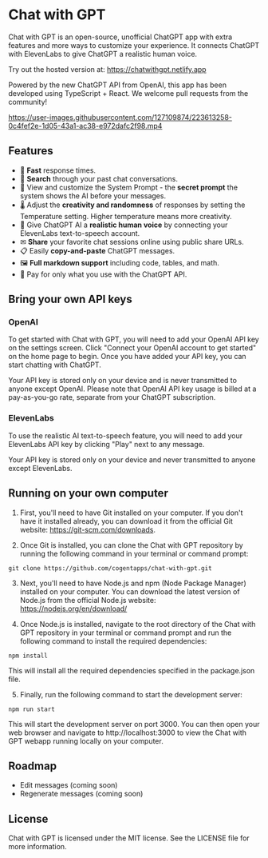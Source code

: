 # Chat with GPT

Chat with GPT is an open-source, unofficial ChatGPT app with extra features and more ways to customize your experience. It connects ChatGPT with ElevenLabs to give ChatGPT a realistic human voice.

Try out the hosted version at: https://chatwithgpt.netlify.app

Powered by the new ChatGPT API from OpenAI, this app has been developed using TypeScript + React. We welcome pull requests from the community!

https://user-images.githubusercontent.com/127109874/223613258-0c4fef2e-1d05-43a1-ac38-e972dafc2f98.mp4

## Features

- 🚀 **Fast** response times.
- 🔎 **Search** through your past chat conversations.
- 📄 View and customize the System Prompt - the **secret prompt** the system shows the AI before your messages.
- 🌡 Adjust the **creativity and randomness** of responses by setting the Temperature setting. Higher temperature means more creativity.
- 💬 Give ChatGPT AI a **realistic human voice** by connecting your ElevenLabs text-to-speech account.
- ✉ **Share** your favorite chat sessions online using public share URLs.
- 📋 Easily **copy-and-paste** ChatGPT messages.
- 🖼 **Full markdown support** including code, tables, and math.
- 🫰 Pay for only what you use with the ChatGPT API.

## Bring your own API keys

### OpenAI

To get started with Chat with GPT, you will need to add your OpenAI API key on the settings screen. Click "Connect your OpenAI account to get started" on the home page to begin. Once you have added your API key, you can start chatting with ChatGPT.

Your API key is stored only on your device and is never transmitted to anyone except OpenAI. Please note that OpenAI API key usage is billed at a pay-as-you-go rate, separate from your ChatGPT subscription.

### ElevenLabs

To use the realistic AI text-to-speech feature, you will need to add your ElevenLabs API key by clicking "Play" next to any message.

Your API key is stored only on your device and never transmitted to anyone except ElevenLabs.

## Running on your own computer

1. First, you'll need to have Git installed on your computer. If you don't have it installed already, you can download it from the official Git website: https://git-scm.com/downloads.

2. Once Git is installed, you can clone the Chat with GPT repository by running the following command in your terminal or command prompt:

```
git clone https://github.com/cogentapps/chat-with-gpt.git
```

3. Next, you'll need to have Node.js and npm (Node Package Manager) installed on your computer. You can download the latest version of Node.js from the official Node.js website: https://nodejs.org/en/download/

4. Once Node.js is installed, navigate to the root directory of the Chat with GPT repository in your terminal or command prompt and run the following command to install the required dependencies:

```
npm install
```

This will install all the required dependencies specified in the package.json file.

5. Finally, run the following command to start the development server:

```
npm run start
```

This will start the development server on port 3000. You can then open your web browser and navigate to http://localhost:3000 to view the Chat with GPT webapp running locally on your computer.

## Roadmap

- Edit messages (coming soon)
- Regenerate messages (coming soon)

## License

Chat with GPT is licensed under the MIT license. See the LICENSE file for more information.
